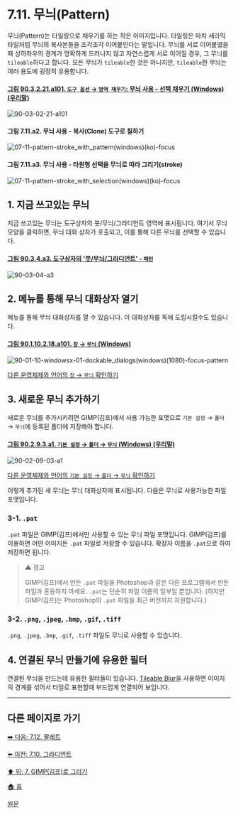 # 7.11. 무늬(Pattern)
무늬(Pattern)는 타일링으로 채우기를 하는 작은 이미지입니다. 타일링은 마치 세라믹 타일처럼 무늬의 복사본들을 조각조각 이어붙인다는 말입니다. 무늬를 서로 이어붙였을 때 상하좌우의 경계가 명확하게 드러나지 않고 자연스럽게 서로 이어질 경우, 그 무늬를 `tileable`하다고 합니다. 모든 무늬가 `tileable`한 것은 아니지만, `tileable`한 무늬는 여러 용도에 굉장히 유용합니다.

<a id="90-03-02-21-a101"></a>

#### [그림 90.3.2.21.a101. `도구 옵션` → `영역 채우기`: 무늬 사용 - 선택 채우기 (Windows) (우리말)](./90-03-02-21-bucket_fill.md#90-03-02-21-a101)
![90-03-02-21-a101](https://github.com/wonder13662/gimp/assets/15767104/b8cad5c0-7316-40fd-9eac-4a7a21da7ef8)

<a id="07-11-a2"></a>

#### 그림 7.11.a2. 무늬 사용 - 복사(Clone) 도구로 칠하기
![07-11-pattern-stroke_with_pattern(windows)(ko)-focus](https://github.com/wonder13662/gimp/assets/15767104/229b0cef-87f7-4756-82ff-c08c7954d5bc)

#### 그림 7.11.a3. 무늬 사용 - 타원형 선택을 무늬로 따라 그리기(stroke)
![07-11-pattern-stroke_with_selection(windows)(ko)-focus](https://github.com/wonder13662/gimp/assets/15767104/0c803186-10e4-4f2b-a16f-b03bd5f0e696)

## 1. 지금 쓰고있는 무늬
지금 쓰고있는 무늬는 도구상자의 붓/무늬/그라디언트 영역에 표시됩니다. 여기서 무늬 모양을 클릭하면, 무늬 대화 상자가 호출되고, 이를 통해 다른 무늬를 선택할 수 있습니다.

<a id="90-03-04-a3"></a>

#### [그림 90.3.4.a3. 도구상자의 '붓/무늬/그라디언트' - `패턴`](./90-03-04-brush_n_pattern_n_gradient.md#90-03-04-a3)
![90-03-04-a3](https://github.com/wonder13662/gimp/assets/15767104/2eb5399d-e741-48c7-ae76-c1d8277c4b08)

## 2. 메뉴를 통해 무늬 대화상자 열기
메뉴를 통해 무늬 대화상자를 열 수 있습니다. 이 대화상자를 독에 도킹시킬수도 있습니다.

<a id="90-01-10-02-18-a101"></a>

#### [그림 90.1.10.2.18.a101. `창` → `무늬` (Windows)](./90-01-10-02-18-patterns.md#90-01-10-02-18-a101)
![90-01-10-windowsx-01-dockable_dialogs(windows)(1080)-focus-pattern](https://github.com/wonder13662/gimp/assets/15767104/2ef22dcd-68a9-4e02-afcd-b761e5ded300)

[다른 운영체제와 언어의 `창` → `무늬` 확인하기](./90-01-10-02-18-patterns.md#90-01-10-02-18-a102)

## 3. 새로운 무늬 추가하기
새로운 무늬를 추가시키려면 GIMP(김프)에서 사용 가능한 포맷으로 `기본 설정` → `폴더` → `무늬`에 등록된 폴더에 저장해야 합니다. 

<a id="90-02-09-03-a1"></a>

#### [그림 90.2.9.3.a1. `기본 설정` → `폴더` → `무늬` (Windows) (우리말)](./90-02-09-03-patterns.md#90-02-09-03-a1)
![90-02-09-03-a1](https://github.com/wonder13662/gimp/assets/15767104/0e3d37d3-dd90-4e03-9dbe-8122b2337f74)

[다른 운영체제와 언어의 `기본 설정` → `폴더` → `무늬` 확인하기](./90-02-09-03-patterns.md#90-02-09-03-a2)

이렇게 추가된 새 무늬는 무늬 대화상자에 표시됩니다. 다음은 무늬로 사용가능한 파일 포맷입니다.

### 3-1. `.pat`
`.pat` 파일은 GIMP(김프)에서만 사용할 수 있는 무늬 파일 포맷입니다. GIMP(김프)를 이용하면 어떤 이미지든 `.pat` 파일로 저장할 수 있습니다. 확장자 이름을 `.pat`으로 하여 저장하면 됩니다.

> ⚠️ 경고
>
> GIMP(김프)에서 만든 `.pat` 파일을 Photoshop과 같은 다른 프로그램에서 만든 파일과 혼동하지 마세요. `.pat`는 단순히 파일 이름의 일부일 뿐입니다. (하지만 GIMP(김프)는 Photoshop의 `.pat` 파일을 최근 버전까지 지원합니다.)

### 3-2. `.png`, `.jpeg`, `.bmp`, `.gif`, `.tiff`
`.png`, `.jpeg`, `.bmp`, `.gif`, `.tiff` 파일도 무늬로 사용할 수 있습니다.

## 4. 연결된 무늬 만들기에 유용한 필터
연결된 무늬을 만드는데 유용한 필터들이 있습니다. [Tileable Blur](./17-03-13-tileable-blur.md)을 사용하면 이미지의 경계를 섞어서 타일로 표현할때 부드럽게 연결되어 보입니다.

***

## 다른 페이지로 가기
[➡️ 다음: 7.12. 팔레트](./07-12-00-palettes.md)

[⬅️ 이전: 7.10. 그라디언트](./07-10-gradients.md)

[⬆️ 위: 7. GIMP(김프)로 그리기](./07-00-painting-with-gimp.md)

[🏠 홈](./00-home.md)

[원문](https://docs.gimp.org/2.10/ko/gimp-concepts-patterns.html)
